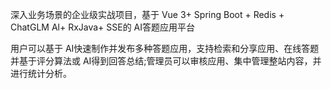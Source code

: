 深入业务场景的企业级实战项目，基于 Vue 3+ Spring Boot + Redis + ChatGLM Al+ RxJava+ SSE的 AI答题应用平台


用户可以基于 AI快速制作并发布多种答题应用，支持检索和分享应用、在线答题并基于评分算法或 AI得到回答总结;管理员可以审核应用、集中管理整站内容，并进行统计分析。

